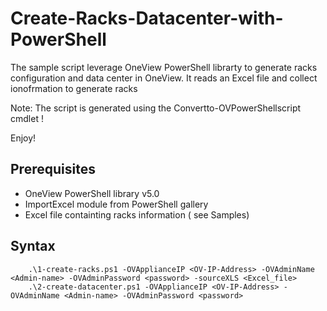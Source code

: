 # Create-Racks-Datacenter-with-PowerShell
The sample script leverage OneView PowerShell librarty to generate racks configuration and data center in OneView.
It reads an Excel file and collect ionofrmation to generate racks



Note: The script is generated using the Convertto-OVPowerShellscript cmdlet !

Enjoy!


## Prerequisites
   * OneView PowerShell library v5.0
   * ImportExcel module from PowerShell gallery
   * Excel file containting racks information ( see Samples)

## Syntax

```
    .\1-create-racks.ps1 -OVApplianceIP <OV-IP-Address> -OVAdminName <Admin-name> -OVAdminPassword <password> -sourceXLS <Excel_file>
    .\2-create-datacenter.ps1 -OVApplianceIP <OV-IP-Address> -OVAdminName <Admin-name> -OVAdminPassword <password>

```
